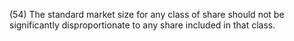 (54) The standard market size for any class of share should not be significantly disproportionate to any share included in that class.